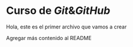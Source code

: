 # Curso de _Git_&_GitHub_

Hola, este es el primer archivo que vamos a crear 

Agregar más contenido al README